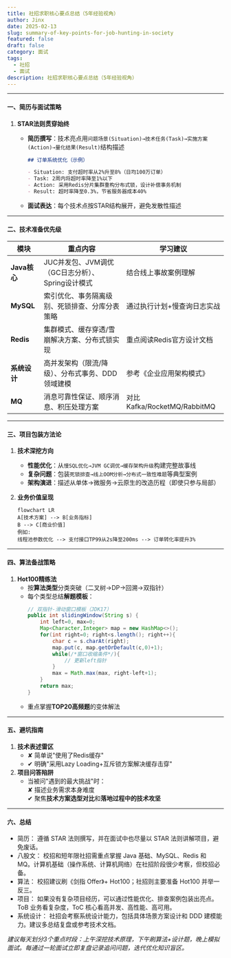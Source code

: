 ```yaml
---
title: 社招求职核心要点总结（5年经验视角）
author: Jinx
date: 2025-02-13
slug: summary-of-key-points-for-job-hunting-in-society
featured: false
draft: false
category: 面试
tags:
  - 社招
  - 面试
description: 社招求职核心要点总结（5年经验视角）
---
```


---

#### **一、简历与面试策略**

1. **STAR法则贯穿始终**

   - **简历撰写**：技术亮点用`问题场景(Situation)→技术任务(Task)→实施方案(Action)→量化结果(Result)`结构描述

     ```markdown
     ## 订单系统优化（示例）

     - Situation: 支付超时率从2%升至8%（日均100万订单）
     - Task: 2周内将超时率降至1%以下
     - Action: 采用Redis分片集群重构分布式锁，设计补偿事务机制
     - Result: 超时率降至0.3%，节省服务器成本40%
     ```

   - **面试表达**：每个技术点按STAR结构展开，避免发散性描述

---

#### **二、技术准备优先级**

| 模块         | 重点内容                                         | 学习建议                    |
| ------------ | ------------------------------------------------ | --------------------------- |
| **Java核心** | JUC并发包、JVM调优（GC日志分析）、Spring设计模式 | 结合线上事故案例理解        |
| **MySQL**    | 索引优化、事务隔离级别、死锁排查、分库分表策略   | 通过执行计划+慢查询日志实战 |
| **Redis**    | 集群模式、缓存穿透/雪崩解决方案、分布式锁实现    | 重点阅读Redis官方设计文档   |
| **系统设计** | 高并发架构（限流/降级）、分布式事务、DDD领域建模 | 参考《企业应用架构模式》    |
| **MQ**       | 消息可靠性保证、顺序消息、积压处理方案           | 对比Kafka/RocketMQ/RabbitMQ |

---

#### **三、项目包装方法论**

1. **技术深挖方向**

   - **性能优化**：从`慢SQL优化→JVM GC调优→缓存架构升级`构建完整故事线
   - **复杂问题**：包装`死锁排查→线上OOM分析→分布式一致性难题`等典型案例
   - **架构演进**：描述从单体→微服务→云原生的改造历程（即使只参与局部）

2. **业务价值呈现**
   ```mermaid
   flowchart LR
   A[技术方案] --> B[业务指标]
   B --> C[商业价值]
   例如:
   线程池参数优化 --> 支付接口TP99从2s降至200ms --> 订单转化率提升3%
   ```

---

#### 四、算法备战策略

1. **Hot100精练法**
   - 按**算法类型**分类突破（二叉树→DP→回溯→双指针）
   - 每个类型总结**解题模板**：
     ```java
     // 双指针-滑动窗口模板（JDK17）
     public int slidingWindow(String s) {
         int left=0, max=0;
         Map<Character,Integer> map = new HashMap<>();
         for(int right=0; right<s.length(); right++){
             char c = s.charAt(right);
             map.put(c, map.getOrDefault(c,0)+1);
             while(/*窗口收缩条件*/){
                 // 更新left指针
             }
             max = Math.max(max, right-left+1);
         }
         return max;
     }
     ```
   - 重点掌握**TOP20高频题**的变体解法

---

#### 五、避坑指南

1. **技术表述雷区**
   - ✘ 简单说"使用了Redis缓存"
   - ✔ 明确"采用Lazy Loading+互斥锁方案解决缓存击穿"
2. **项目问答陷阱**
   - 当被问"遇到的最大挑战"时：  
     ✘ 描述业务需求本身难度  
     ✔ 聚焦**技术方案选型对比**和**落地过程中的技术攻坚**

---

#### 六、总结

- 简历： 遵循 STAR 法则撰写，并在面试中也尽量以 STAR 法则讲解项目，避免废话。
- 八股文： 校招和短年限社招需重点掌握 Java 基础、MySQL、Redis 和 MQ。计算机基础（操作系统、计算机网络）在社招阶段很少考察，但校招必备。
- 算法： 校招建议刷《剑指 Offer》+ Hot100；社招则主要准备 Hot100 并举一反三。
- 项目： 如果没有复杂项目经历，可以通过性能优化、排查案例包装出亮点。ToB 业务看复杂度，ToC 核心看高并发、高性能、高可用。
- 系统设计： 社招会考察系统设计能力，包括具体场景方案设计和 DDD 建模能力。建议多总结复盘或参考技术文档。

_建议每天划分3个重点时段：上午深挖技术原理，下午刷算法+设计题，晚上模拟面试。每通过一轮面试立即复盘记录追问问题，迭代优化知识盲区。_
